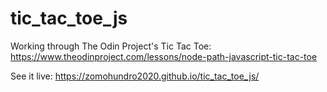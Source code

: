 # tic_tac_toe_js

Working through The Odin Project's Tic Tac Toe: https://www.theodinproject.com/lessons/node-path-javascript-tic-tac-toe

See it live: https://zomohundro2020.github.io/tic_tac_toe_js/